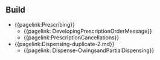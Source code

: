 ## Build

- {{pagelink:Prescribing}}
  - {{pagelink: DevelopingPrescriptionOrderMessage}}
  - {{pagelink:PrescriptionCancellations}}
- {{pagelink:Dispensing-duplicate-2.md}}
  - {{pagelink: Dispense-OwingsandPartialDispensing}}

